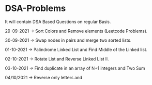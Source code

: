 # DSA-Problems
It will contain DSA Based Questions on regular Basis.

29-09-2021 -> Sort Colors and Remove elements (Leetcode Problems).

30-09-2021 -> Swap nodes in pairs and merge two sorted lists.

01-10-2021 -> Palindrome Linked List and Find Middle of the Linked list.

02-10-2021 -> Rotate List and Reverse Linked List II.

03-10-2021 -> Find duplicate in an array of N+1 integers and Two Sum

04/10/2021 -> Reverse only letters and 
